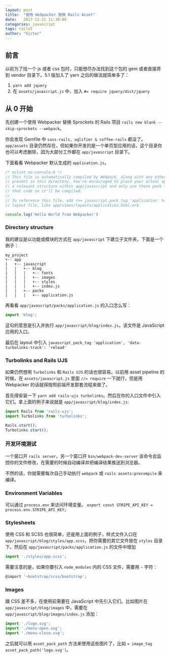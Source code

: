 ```yaml
---
layout: post
title:  "使用 Webpacker 替换 Rails Asset"
date:   2017-12-21 11:30:00
categories: javascript
tags: rails5
author: "Victor"
---
```


## 前言

以前为了找一个 js 或者 css 包时，只能想尽办法找到这个包的 gem 或者直接弄到 vendor 目录下。5.1 版加入了 yarn 之后的做法就简单多了：

1. `yarn add jquery`
2. 在 `assets/javascript.js` 中，加入 `#= require jquery/dist/jquery`


## 从 0 开始

先创建一个使用 Webpacker 替换 Sprockets 的 Rails 项目 `rails new blank --skip-sprockets --webpack`。

你会发现 Gemfile 中 `sass-rails, uglifier & coffee-rails` 都没了。`app/assets` 目录仍然存在，但如果你开发的是一个单页型应用的话，这个目录你也可以考虑删除，因为大部分工作都在 `app/javascript` 目录下。

下面看看 Webpacker 默认生成的 `application.js`。

```javascript
/* eslint no-console:0 */
// This file is automatically compiled by Webpack, along with any other files
// present in this directory. You're encouraged to place your actual application logic in
// a relevant structure within app/javascript and only use these pack files to reference
// that code so it'll be compiled.
//
// To reference this file, add <%= javascript_pack_tag 'application' %> to the appropriate
// layout file, like app/views/layouts/application.html.erb

console.log('Hello World from Webpacker')
```

### Directory structure

我的建议是以功能或模块的方式在 `app/javascript` 下建立子文件夹，下面是一个例子：

```
my_project
+-- app
|   +-- javascript
|   |   +-- blog
|   |   |   +-- fonts
|   |   |   +-- images
|   |   |   +-- styles
|   |   |   +-- index.js
|   |   +-- packs
|   |   |   +-- application.js
```

再看看 `app/javascript/packs/application.js` 的入口怎么写：

```javascript
import 'blog';
```

这句的意思是引入并执行 `app/javascript/blog/index.js`，该文件是 JavaScript 应用的入口。

最后在 layout 中引入 `javascript_pack_tag 'application', 'data-turbolinks-track': 'reload'`

### Turbolinks and Rails UJS

如果仍然想用 `Turbolinks` 和 `Rails UJS` 的话也很容易。以前用 asset pipeline 的时候，在 `assets/javascript.js` 里面 `//= require` 一下就行，但是用 Webpacker 的话就得按照前端开发那套流程来做了。

首先得安装一下 `yarn add rails-ujs turbolinks`。然后在你的入口文件中引入它们。拿上面的例子来说就是 `app/javascript/blog/index.js`:

```javascript
import Rails from 'rails-ujs';
import Turbolinks from 'turbolinks';

Rails.start();
Turbolinks.start();
```

### 开发环境测试

一个窗口开 `rails server`，另一个窗口开 `bin/webpack-dev-server` 该命令会监控你的文件修改，在需要的时候自动编译并把编译结果推送到浏览器。

不然的话，你就需要每次自己手动执行 `webpack` 或 `rails assets:precompile` 来编译。

### Environment Variables

可以通过 `process.env` 来访问环境变量。 `export const STRIPE_API_KEY = process.env.STRIPE_API_KEY;`

### Stylesheets

使用 CSS 和 SCSS 也很简单，还是用上面的例子，样式文件入口在 `app/javascript/blog/styles/app.scss`，把你需要的其它文件放在 `styles` 目录下。然后在 `app/javascript/packs/application.js` 的文件中增加

```javascript
import './styles/app.scss';
```

需要注意的是，如果你要引入 `node_modules` 内的 CSS 文件，需要用 `~` 字符：

```javascript
@import '~bootstrap/scss/bootstrap';
```

### Images

跟 CSS 差不多，在使用前需要在 JavaScript 中先引入它们。比如图片在 `app/javascript/blog/images` 中，需要在 `app/javascript/blog/images/index.js` 添加：

```javascript
import './logo.svg';
import './menu-open.svg';
import './menu-close.svg';
```

之后就可以用 `asset_pack_path` 方法来使用这些图片了，比如 `= image_tag asset_pack_path('logo.svg')`。
